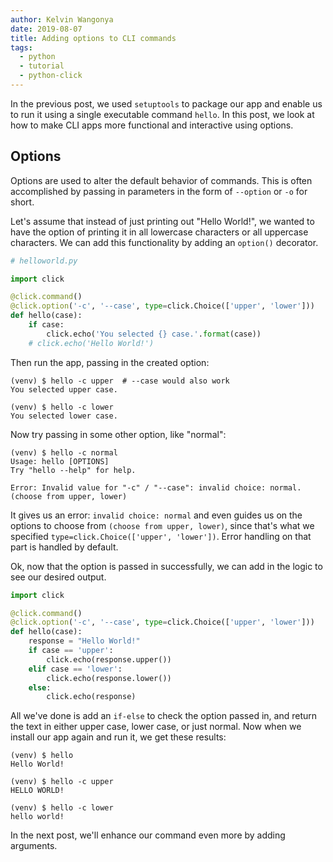 ```yaml
---
author: Kelvin Wangonya
date: 2019-08-07
title: Adding options to CLI commands
tags:
  - python
  - tutorial
  - python-click
---
```


In the previous post, we used `setuptools` to package our app
and enable us to run it using a single executable command
`hello`. In this post, we look at how to make CLI apps more
functional and interactive using options.

## Options

Options are used to alter the default behavior of commands. This is
often accomplished by passing in parameters in the form of
`--option` or `-o` for short.

Let\'s assume that instead of just printing out \"Hello World!\", we
wanted to have the option of printing it in all lowercase characters or
all uppercase characters. We can add this functionality by adding an
`option()` decorator.

```python
# helloworld.py

import click

@click.command()
@click.option('-c', '--case', type=click.Choice(['upper', 'lower']))
def hello(case):
    if case:
        click.echo('You selected {} case.'.format(case))
    # click.echo('Hello World!')
```

Then run the app, passing in the created option:

```shell
(venv) $ hello -c upper  # --case would also work
You selected upper case.
```

```shell
(venv) $ hello -c lower
You selected lower case.
```

Now try passing in some other option, like \"normal\":

```shell
(venv) $ hello -c normal
Usage: hello [OPTIONS]
Try "hello --help" for help.

Error: Invalid value for "-c" / "--case": invalid choice: normal. (choose from upper, lower)
```

It gives us an error: `invalid choice: normal` and even
guides us on the options to choose from
`(choose from upper, lower)`, since that\'s what we specified
`type=click.Choice(['upper', 'lower'])`. Error handling on
that part is handled by default.

Ok, now that the option is passed in successfully, we can add in the
logic to see our desired output.

```python
import click

@click.command()
@click.option('-c', '--case', type=click.Choice(['upper', 'lower']))
def hello(case):
    response = "Hello World!"
    if case == 'upper':
        click.echo(response.upper())
    elif case == 'lower':
        click.echo(response.lower())
    else:
        click.echo(response)
```

All we\'ve done is add an `if-else` to check the option
passed in, and return the text in either upper case, lower case, or just
normal. Now when we install our app again and run it, we get these
results:

```shell
(venv) $ hello
Hello World!

(venv) $ hello -c upper
HELLO WORLD!

(venv) $ hello -c lower
hello world!
```

In the next post, we\'ll enhance our command even more by adding
arguments.

